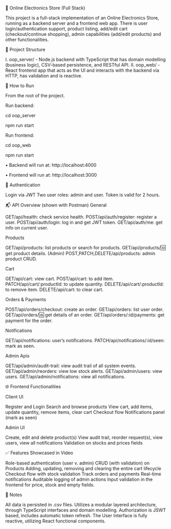 🛒 Online Electronics Store (Full Stack)

This project is a full-stack implementation of an Online Electronics Store, running as a backend server and a frontend web app. There is user login/authentication support, product listing, add/edit cart (checkout/continue shopping), admin capabilities (add/edit products) and other functionalities.

📁 Project Structure

I.	oop_server/ - Node.js backend with TypeScript that has domain modelling (business logic), CSV-based persistence, and RESTful API.
II.	oop_web/ - React frontend app that acts as the UI and interacts with the backend via HTTP, has validation and is reactive.

🚀 How to Run

From the root of the project.

Run backend:

cd oop_server

npm run start
 
Run frontend:

cd oop_web

npm run start
 
•	Backend will run at: http://localhost:4000

•	Frontend will run at: http://localhost:3000

🔑 Authentication

Login via JWT
Two user roles: admin and user.
Token is valid for 2 hours.

📬 API Overview (shown with Postman)
General

GET/api/health: check service health.
POST/api/auth/register: register a user.
POST/api/auth/login: log in and get JWT token.
GET/api/auth/me: get info on current user.

Products

GET/api/products: list products or search for products.
GET/api/products/:id: get product details.
(Admin) POST,PATCH,DELETE/api/products: admin product CRUD.

Cart

GET/api/cart: view cart.
POST/api/cart: to add item.
PATCH/api/cart/:productId: to update quantity.
DELETE/api/cart/:productId: to remove item.
DELETE/api/cart: to clear cart.

Orders & Payments

POST/api/orders/checkout: create an order.
GET/api/orders: list user order.
GET/api/orders/:id: get details of an order.
GET/api/orders/:id/payments: get payment for the order.

Notifications

GET/api/notifications: user’s notifications.
PATCH/api/notifications/:id/seen: mark as seen.

Admin Apis

GET/api/admin/audit-trail: view audit trail of all system events.
GET/api/admin/reorders: view low stock alerts.
GET/api/admin/users: view users.
GET/api/admin/notifications: view all notifications.

🌐 Frontend Functionalities

Client UI

Register and Login
Search and browse products
View cart, add items, update quantity, remove items, clear cart
Checkout flow
Notifications panel (mark as seen)

Admin UI

Create, edit and delete product(s)
View audit trail, reorder request(s), view users, view all notifications
Validation on stocks and prices fields

✅ Features Showcased in Video

Role-based authentication (user v. admin)
CRUD (with validation) on Products
Adding, updating, removing and clearing the entire cart lifecycle
Checkout flow with stock validation
Track orders and payments
Real-time notifications
Auditable logging of admin actions
Input validation in the frontend for price, stock and empty fields.

📝 Notes

All data is persisted in .csv files.
Utilizes a modular layered architecture, through TypeScript interfaces and domain modelling.
Authorization is JSWT based, includes automatic token refresh.
The User Interface is fully reactive, utilizing React functional components.
